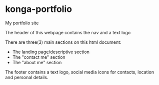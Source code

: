 # konga-portfolio
My portfolio site

<!--HEADER-->
The header of this webpage contains the nav and a text logo

<!--SECTIONS-->
There are three(3) main sections on this html document: 

* The landing page/descriptive section
* The "contact me" section
* The "about me" section

<!--FOOTER-->
The footer contains a text logo, social media icons for contacts, location and personal details.